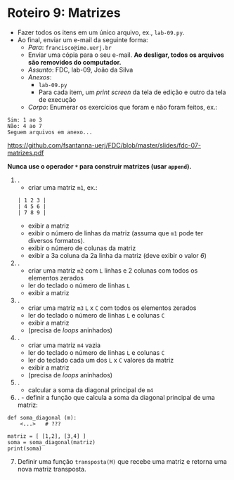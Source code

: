 <meta http-equiv="Content-Type" content="text/html; charset=UTF-8"/></p>        

Roteiro 9: Matrizes
===================

- Fazer todos os itens em um único arquivo, ex., `lab-09.py`.
- Ao final, enviar um e-mail da seguinte forma:
    - *Para*: `francisco@ime.uerj.br`
    - Enviar uma cópia para o seu e-mail.
      **Ao desligar, todos os arquivos são removidos do computador.**
    - *Assunto*: FDC, lab-09, João da Silva
    - *Anexos*:
        - `lab-09.py`
        - Para cada item, um *print screen* da tela de edição e outro da tela de execução
    - *Corpo*: Enumerar os exercícios que foram e não foram feitos, ex.:

```
Sim: 1 ao 3
Não: 4 ao 7
Seguem arquivos em anexo...
```

<https://github.com/fsantanna-uerj/FDC/blob/master/slides/fdc-07-matrizes.pdf>

**Nunca use o operador `*` para construir matrizes (usar `append`).**

1. .
    - criar uma matriz `m1`, ex.:
    ```
    | 1 2 3 |
    | 4 5 6 |
    | 7 8 9 |
    ```
    - exibir a matriz
    - exibir o número de linhas da matriz (assuma que `m1` pode ter diversos formatos).
    - exibir o número de colunas da matriz
    - exibir a 3a coluna da 2a linha da matriz (deve exibir o valor *6*)
2. .
    - criar uma matriz `m2` com `L` linhas e 2 colunas com todos os elementos zerados
    - ler do teclado o número de linhas `L`
    - exibir a matriz
3. .
    - criar uma matriz `m3` `L` x `C` com todos os elementos zerados
    - ler do teclado o número de linhas `L` e colunas `C`
    - exibir a matriz
    - (precisa de *loops* aninhados)
4. .
    - criar uma matriz `m4` vazia
    - ler do teclado o número de linhas `L` e colunas `C`
    - ler do teclado cada um dos `L` x `C` valores da matriz
    - exibir a matriz
    - (precisa de *loops* aninhados)
5. .
    - calcular a soma da diagonal principal de `m4`
6.   .
    - definir a função que calcula a soma da diagonal principal de uma matriz:
```
def soma_diagonal (m):
    <...>   # ???

matriz = [ [1,2], [3,4] ]
soma = soma_diagonal(matriz)
print(soma)
```
7. Definir uma função `transposta(M)` que recebe uma matriz e retorna uma nova
   matriz transposta.
